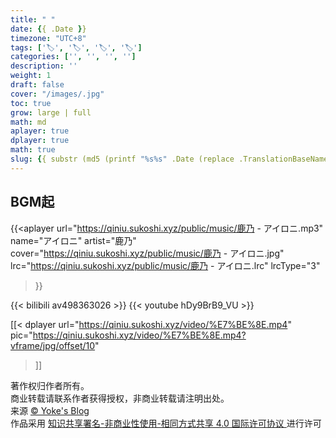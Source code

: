```yaml
---
title: " "
date: {{ .Date }}
timezone: "UTC+8"
tags: ['🏷️', '🏷️', '🏷️', '🏷️']
categories: ['', '', '', '']
description: ''
weight: 1
draft: false
cover: "/images/.jpg"
toc: true
grow: large | full
math: md
aplayer: true
dplayer: true
math: true
slug: {{ substr (md5 (printf "%s%s" .Date (replace .TranslationBaseName "-" " " | title))) 4 8 }}
---
```

## BGM起
<!-- 音乐aplayer，实际写的时候 '['替换为 '{' ']'替换为'}' -->
{{<aplayer
    url="https://qiniu.sukoshi.xyz/public/music/鹿乃 - アイロニ.mp3"
    name="アイロニ"
    artist="鹿乃"
    cover="https://qiniu.sukoshi.xyz/public/music/鹿乃 - アイロニ.jpg"
    lrc="https://qiniu.sukoshi.xyz/public/music/鹿乃 - アイロニ.lrc"
    lrcType="3"
>}}

{{< bilibili av498363026 >}}
{{< youtube hDy9BrB9_VU >}}


<!-- 视频调用dplyer，实际写的时候 '['替换为 '{' ']'替换为'}' -->
[[< dplayer
    url="https://qiniu.sukoshi.xyz/video/%E7%BE%8E.mp4"
    pic="https://qiniu.sukoshi.xyz/video/%E7%BE%8E.mp4?vframe/jpg/offset/10"
>]]







<div>
<div> 著作权归作者所有。</div>
<div> 商业转载请联系作者获得授权，非商业转载请注明出处。</div>    
<div>来源 <a target="_blank" href="www.yoke.ink"> © Yoke's Blog </a></div>  

 <div class="copyright-text">作品采用 <a class="text-decoration-none" target="_blank" href="https://creativecommons.org/licenses/by/4.0/deed.zh">
 知识共享署名-非商业性使用-相同方式共享 4.0 国际许可协议 </a>进行许可 </div></div>